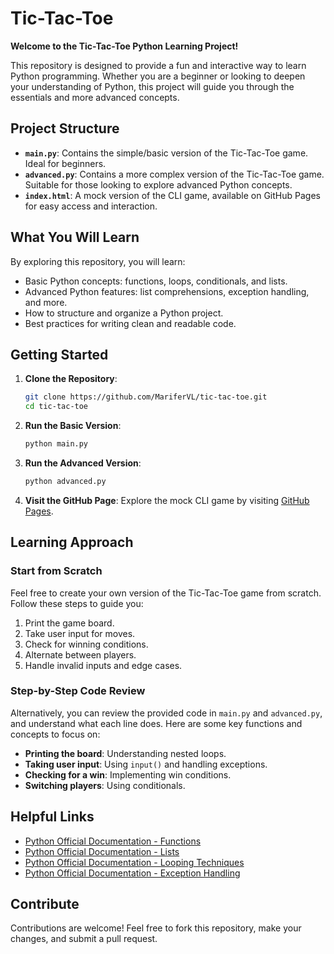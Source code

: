 
# Tic-Tac-Toe 
 **Welcome to the Tic-Tac-Toe Python Learning Project!** 

This repository is designed to provide a fun and interactive way to learn Python programming. Whether you are a beginner or looking to deepen your understanding of Python, this project will guide you through the essentials and more advanced concepts.

## Project Structure

- **`main.py`**: Contains the simple/basic version of the Tic-Tac-Toe game. Ideal for beginners.
- **`advanced.py`**: Contains a more complex version of the Tic-Tac-Toe game. Suitable for those looking to explore advanced Python concepts.
- **`index.html`**: A mock version of the CLI game, available on GitHub Pages for easy access and interaction.

## What You Will Learn

By exploring this repository, you will learn:
- Basic Python concepts: functions, loops, conditionals, and lists.
- Advanced Python features: list comprehensions, exception handling, and more.
- How to structure and organize a Python project.
- Best practices for writing clean and readable code.

## Getting Started

1. **Clone the Repository**:
   ```bash
   git clone https://github.com/MariferVL/tic-tac-toe.git
   cd tic-tac-toe
   ```

2. **Run the Basic Version**:
   ```bash
   python main.py
   ```

3. **Run the Advanced Version**:
   ```bash
   python advanced.py
   ```

4. **Visit the GitHub Page**:
   Explore the mock CLI game by visiting [GitHub Pages](https://marifervl.github.io/tic-tac-toe/).

## Learning Approach

### Start from Scratch

Feel free to create your own version of the Tic-Tac-Toe game from scratch. Follow these steps to guide you:
1. Print the game board.
2. Take user input for moves.
3. Check for winning conditions.
4. Alternate between players.
5. Handle invalid inputs and edge cases.

### Step-by-Step Code Review

Alternatively, you can review the provided code in `main.py` and `advanced.py`, and understand what each line does. Here are some key functions and concepts to focus on:
- **Printing the board**: Understanding nested loops.
- **Taking user input**: Using `input()` and handling exceptions.
- **Checking for a win**: Implementing win conditions.
- **Switching players**: Using conditionals.

## Helpful Links

- [Python Official Documentation - Functions](https://docs.python.org/3/tutorial/controlflow.html#defining-functions)
- [Python Official Documentation - Lists](https://docs.python.org/3/tutorial/datastructures.html)
- [Python Official Documentation - Looping Techniques](https://docs.python.org/3/tutorial/datastructures.html#looping-techniques)
- [Python Official Documentation - Exception Handling](https://docs.python.org/3/tutorial/errors.html)

## Contribute

Contributions are welcome! Feel free to fork this repository, make your changes, and submit a pull request.

